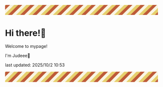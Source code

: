 <!-- Header image -->
<img src="./pokemon/pokemon_38.png" width="1000">

# Hi there!👋

Welcome to mypage!

I'm Judeee🐷

last updated: 2025/10/2 10:53

<!-- Footer image -->
<img src="./pokemon/pokemon_38.png" width="1000">
